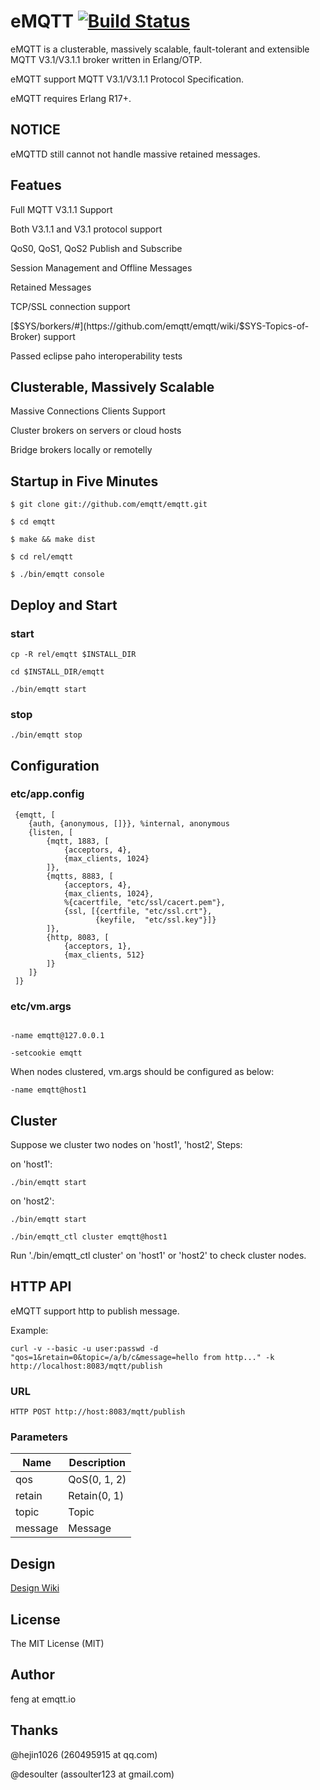 # eMQTT [![Build Status](https://travis-ci.org/emqtt/emqttd.svg?branch=master)](https://travis-ci.org/emqtt/emqttd)

eMQTT is a clusterable, massively scalable, fault-tolerant and extensible MQTT V3.1/V3.1.1 broker written in Erlang/OTP.

eMQTT support MQTT V3.1/V3.1.1 Protocol Specification.

eMQTT requires Erlang R17+.

## NOTICE

eMQTTD still cannot not handle massive retained messages.

## Featues

Full MQTT V3.1.1 Support

Both V3.1.1 and V3.1 protocol support

QoS0, QoS1, QoS2 Publish and Subscribe

Session Management and Offline Messages

Retained Messages

TCP/SSL connection support

[$SYS/borkers/#](https://github.com/emqtt/emqtt/wiki/$SYS-Topics-of-Broker) support

Passed eclipse paho interoperability tests


## Clusterable, Massively Scalable

Massive Connections Clients Support

Cluster brokers on servers or cloud hosts

Bridge brokers locally or remotelly


## Startup in Five Minutes

```
$ git clone git://github.com/emqtt/emqtt.git

$ cd emqtt

$ make && make dist

$ cd rel/emqtt

$ ./bin/emqtt console
```

## Deploy and Start

### start

```
cp -R rel/emqtt $INSTALL_DIR

cd $INSTALL_DIR/emqtt

./bin/emqtt start

```

### stop

```
./bin/emqtt stop

```

## Configuration

### etc/app.config

```
 {emqtt, [
    {auth, {anonymous, []}}, %internal, anonymous
    {listen, [
        {mqtt, 1883, [
            {acceptors, 4},
            {max_clients, 1024}
        ]},
        {mqtts, 8883, [
            {acceptors, 4},
            {max_clients, 1024},
            %{cacertfile, "etc/ssl/cacert.pem"}, 
            {ssl, [{certfile, "etc/ssl.crt"},
                   {keyfile,  "etc/ssl.key"}]}
        ]},
        {http, 8083, [
            {acceptors, 1},
            {max_clients, 512}
        ]}
    ]}
 ]}

```

### etc/vm.args

```

-name emqtt@127.0.0.1

-setcookie emqtt

```

When nodes clustered, vm.args should be configured as below:

```
-name emqtt@host1
```

## Cluster

Suppose we cluster two nodes on 'host1', 'host2', Steps:

on 'host1':

```
./bin/emqtt start
```

on 'host2':

```
./bin/emqtt start

./bin/emqtt_ctl cluster emqtt@host1
```

Run './bin/emqtt_ctl cluster' on 'host1' or 'host2' to check cluster nodes.

## HTTP API

eMQTT support http to publish message.

Example:

```
curl -v --basic -u user:passwd -d "qos=1&retain=0&topic=/a/b/c&message=hello from http..." -k http://localhost:8083/mqtt/publish
```

### URL

```
HTTP POST http://host:8083/mqtt/publish
```

### Parameters

Name    |  Description
--------|---------------
qos     |  QoS(0, 1, 2)
retain  |  Retain(0, 1)
topic   |  Topic
message |  Message

## Design

[Design Wiki](https://github.com/emqtt/emqtt/wiki)

## License

The MIT License (MIT)

## Author

feng at emqtt.io

## Thanks

@hejin1026 (260495915 at qq.com)

@desoulter (assoulter123 at gmail.com)

